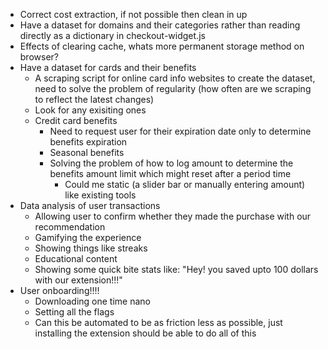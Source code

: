 - Correct cost extraction, if not possible then clean in up
- Have a dataset for domains and their categories rather than reading directly as a dictionary in checkout-widget.js
- Effects of clearing cache, whats more permanent storage method on browser?
- Have a dataset for cards and their benefits
    - A scraping script for online card info websites to create the dataset, need to solve the problem of regularity (how often are we scraping to reflect the latest changes)
    - Look for any exisiting ones
    - Credit card benefits
        - Need to request user for their expiration date only to determine benefits expiration
        - Seasonal benefits
        - Solving the problem of how to log amount to determine the benefits amount limit which might reset after a period time
            - Could me static (a slider bar or manually entering amount) like existing tools
- Data analysis of user transactions
    - Allowing user to confirm whether they made the purchase with our recommendation
    - Gamifying the experience
    - Showing things like streaks
    - Educational content
    - Showing some quick bite stats like: "Hey! you saved upto 100 dollars with our extension!!!"
- User onboarding!!!!
    - Downloading one time nano
    - Setting all the flags
    - Can this be automated to be as friction less as possible, just installing the extension should be able to do all of this

